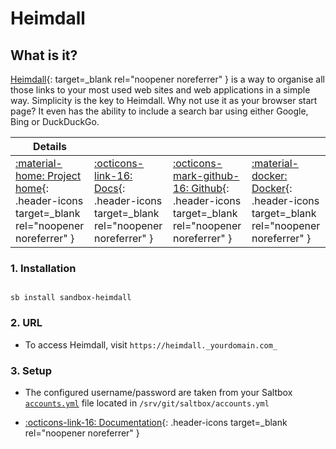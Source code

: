 # Heimdall

## What is it?

[Heimdall](https://heimdall.site/){: target=_blank rel="noopener noreferrer" } is a way to organise all those links to your most used web sites and web applications in a simple way. Simplicity is the key to Heimdall. Why not use it as your browser start page? It even has the ability to include a search bar using either Google, Bing or DuckDuckGo.

| Details     |             |             |             |
|-------------|-------------|-------------|-------------|
| [:material-home: Project home](https://heimdall.site/){: .header-icons target=_blank rel="noopener noreferrer" } | [:octicons-link-16: Docs](https://github.com/linuxserver/Heimdall-Apps){: .header-icons target=_blank rel="noopener noreferrer" } | [:octicons-mark-github-16: Github](https://github.com/linuxserver/Heimdall){: .header-icons target=_blank rel="noopener noreferrer" } | [:material-docker: Docker](https://hub.docker.com/r/linuxserver/heimdall){: .header-icons target=_blank rel="noopener noreferrer" }|

### 1. Installation

``` shell

sb install sandbox-heimdall

```

### 2. URL

- To access Heimdall, visit `https://heimdall._yourdomain.com_`

### 3. Setup

- The configured username/password are taken from your Saltbox [`accounts.yml`](../../saltbox/install/install.md#configuration) file located in `/srv/git/saltbox/accounts.yml`

- [:octicons-link-16: Documentation](https://github.com/linuxserver/Heimdall-Apps){: .header-icons target=_blank rel="noopener noreferrer" }
